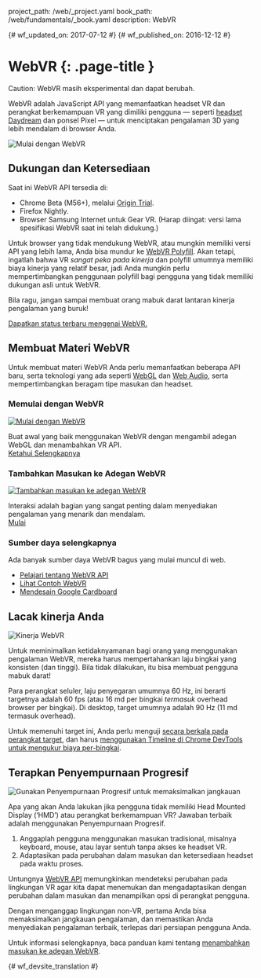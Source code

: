 project_path: /web/_project.yaml
book_path: /web/fundamentals/_book.yaml
description: WebVR

{# wf_updated_on: 2017-07-12 #}
{# wf_published_on: 2016-12-12 #}

# WebVR {: .page-title }

Caution: WebVR masih eksperimental dan dapat berubah.

WebVR adalah JavaScript API yang memanfaatkan headset VR dan perangkat berkemampuan VR yang dimiliki pengguna — seperti [headset Daydream](https://vr.google.com/daydream/) dan ponsel Pixel — untuk menciptakan pengalaman 3D yang lebih mendalam di browser Anda.

<img src="img/getting-started-with-webvr.jpg" alt="Mulai dengan WebVR" />

## Dukungan dan Ketersediaan

Saat ini WebVR API tersedia di:

* Chrome Beta (M56+), melalui [Origin Trial](https://github.com/jpchase/OriginTrials/blob/gh-pages/developer-guide.md).
* Firefox Nightly.
* Browser Samsung Internet untuk Gear VR. (Harap diingat: versi lama spesifikasi WebVR saat ini telah didukung.)

Untuk browser yang tidak mendukung WebVR, atau mungkin memiliki versi API yang lebih lama, Anda bisa mundur ke [WebVR Polyfill](https://github.com/googlevr/webvr-polyfill). Akan tetapi, ingatlah bahwa VR *sangat peka pada kinerja* dan polyfill umumnya memiliki biaya kinerja yang relatif besar, jadi Anda mungkin perlu mempertimbangkan penggunaan polyfill bagi pengguna yang tidak memiliki dukungan asli untuk WebVR.

Bila ragu, jangan sampai membuat orang mabuk darat lantaran kinerja pengalaman yang buruk!

[Dapatkan status terbaru mengenai WebVR.](./status/)

## Membuat Materi WebVR

Untuk membuat materi WebVR Anda perlu memanfaatkan beberapa API baru, serta teknologi yang ada seperti [WebGL](https://developer.mozilla.org/en-US/docs/Web/API/WebGL_API/Tutorial) dan [Web Audio](https://developer.mozilla.org/en-US/docs/Web/API/Web_Audio_API), serta mempertimbangkan beragam tipe masukan dan headset.

<div class="attempt-left">
  <h3>Memulai dengan WebVR</h3>
  <a href="./getting-started-with-webvr/">
    <img src="img/getting-started-with-webvr.jpg" alt="Mulai dengan WebVR" />
  </a>
  <p>
    Buat awal yang baik menggunakan WebVR dengan mengambil adegan WebGL dan menambahkan VR API.<br>
    <a href="./getting-started-with-webvr/">Ketahui Selengkapnya</a>
  </p>
</div>
<div class="attempt-right">
  <h3>Tambahkan Masukan ke Adegan WebVR</h3>
  <a href="./adding-input-to-a-webvr-scene/">
    <img src="img/adding-input-to-a-webvr-scene.jpg" alt="Tambahkan masukan ke adegan WebVR" />
  </a>
  <p>
    Interaksi adalah bagian yang sangat penting dalam menyediakan pengalaman yang menarik dan mendalam.<br>
    <a href="./adding-input-to-a-webvr-scene/">Mulai</a>
  </p>
</div>

<div class="clearfix"></div>

### Sumber daya selengkapnya

Ada banyak sumber daya WebVR bagus yang mulai muncul di web.

* [Pelajari tentang WebVR API](https://developer.mozilla.org/en-US/docs/Web/API/WebVR_API)
* [Lihat Contoh WebVR](https://webvr.info/samples/)
* [Mendesain Google Cardboard](https://www.google.com/design/spec-vr/designing-for-google-cardboard/a-new-dimension.html)

## Lacak kinerja Anda

<img src="img/oce.png" class="attempt-right" alt="Kinerja WebVR" />

Untuk meminimalkan ketidaknyamanan bagi orang yang menggunakan pengalaman WebVR, mereka harus mempertahankan laju bingkai yang konsisten (dan tinggi). Bila tidak dilakukan, itu bisa membuat pengguna mabuk darat!

Para perangkat seluler, laju penyegaran umumnya 60 Hz, ini berarti targetnya adalah 60 fps (atau 16 md per bingkai *termasuk* overhead browser per bingkai). Di desktop, target umumnya adalah 90 Hz (11 md termasuk overhead).

Untuk memenuhi target ini, Anda perlu menguji [secara berkala pada perangkat target](/web/tools/chrome-devtools/remote-debugging/), dan harus [menggunakan Timeline di Chrome DevTools untuk mengukur biaya per-bingkai](/web/tools/chrome-devtools/evaluate-performance/timeline-tool).

## Terapkan Penyempurnaan Progresif

<img src="img/touch-input.png" class="attempt-right" alt="Gunakan Penyempurnaan Progresif untuk memaksimalkan jangkauan" />

Apa yang akan Anda lakukan jika pengguna tidak memiliki Head Mounted Display (‘HMD’) atau perangkat berkemampuan VR? Jawaban terbaik adalah menggunakan Penyempurnaan Progresif.

1. Anggaplah pengguna menggunakan masukan tradisional, misalnya keyboard, mouse, atau layar sentuh tanpa akses ke headset VR.
2. Adaptasikan pada perubahan dalam masukan dan ketersediaan headset pada waktu proses.

Untungnya [WebVR API](https://developer.mozilla.org/en-US/docs/Web/API/WebVR_API) memungkinkan mendeteksi perubahan pada lingkungan VR agar kita dapat menemukan dan mengadaptasikan dengan perubahan dalam masukan dan menampilkan opsi di perangkat pengguna.

Dengan menganggap lingkungan non-VR, pertama Anda bisa memaksimalkan jangkauan pengalaman, dan memastikan Anda menyediakan pengalaman terbaik, terlepas dari persiapan pengguna Anda.

Untuk informasi selengkapnya, baca panduan kami tentang [menambahkan masukan ke adegan WebVR](./adding-input-to-a-webvr-scene/).


{# wf_devsite_translation #}
